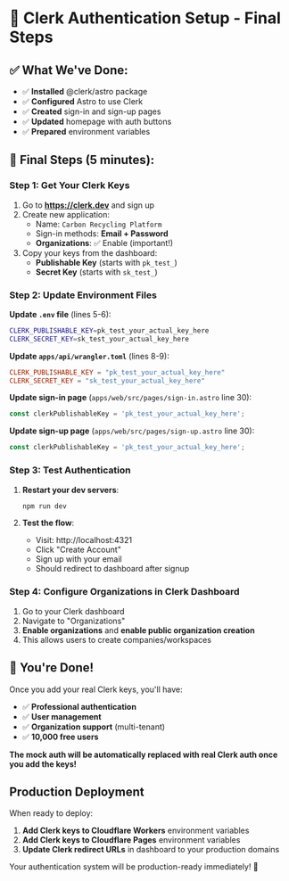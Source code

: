 # 🔐 Clerk Authentication Setup - Final Steps

## ✅ What We've Done:
- ✅ **Installed** @clerk/astro package
- ✅ **Configured** Astro to use Clerk
- ✅ **Created** sign-in and sign-up pages
- ✅ **Updated** homepage with auth buttons
- ✅ **Prepared** environment variables

## 🚀 Final Steps (5 minutes):

### Step 1: Get Your Clerk Keys
1. Go to **https://clerk.dev** and sign up
2. Create new application:
   - Name: `Carbon Recycling Platform`
   - Sign-in methods: **Email + Password**
   - **Organizations**: ✅ Enable (important!)
3. Copy your keys from the dashboard:
   - **Publishable Key** (starts with `pk_test_`)
   - **Secret Key** (starts with `sk_test_`)

### Step 2: Update Environment Files

**Update `.env` file** (lines 5-6):
```bash
CLERK_PUBLISHABLE_KEY=pk_test_your_actual_key_here
CLERK_SECRET_KEY=sk_test_your_actual_key_here
```

**Update `apps/api/wrangler.toml`** (lines 8-9):
```toml
CLERK_PUBLISHABLE_KEY = "pk_test_your_actual_key_here"
CLERK_SECRET_KEY = "sk_test_your_actual_key_here"
```

**Update sign-in page** (`apps/web/src/pages/sign-in.astro` line 30):
```javascript
const clerkPublishableKey = 'pk_test_your_actual_key_here';
```

**Update sign-up page** (`apps/web/src/pages/sign-up.astro` line 30):
```javascript
const clerkPublishableKey = 'pk_test_your_actual_key_here';
```

### Step 3: Test Authentication

1. **Restart your dev servers**:
   ```bash
   npm run dev
   ```

2. **Test the flow**:
   - Visit: http://localhost:4321
   - Click "Create Account"
   - Sign up with your email
   - Should redirect to dashboard after signup

### Step 4: Configure Organizations in Clerk Dashboard

1. Go to your Clerk dashboard
2. Navigate to "Organizations" 
3. **Enable organizations** and **enable public organization creation**
4. This allows users to create companies/workspaces

## 🎉 You're Done!

Once you add your real Clerk keys, you'll have:
- ✅ **Professional authentication**
- ✅ **User management** 
- ✅ **Organization support** (multi-tenant)
- ✅ **10,000 free users**

**The mock auth will be automatically replaced with real Clerk auth once you add the keys!**

## Production Deployment

When ready to deploy:
1. **Add Clerk keys to Cloudflare Workers** environment variables
2. **Add Clerk keys to Cloudflare Pages** environment variables  
3. **Update Clerk redirect URLs** in dashboard to your production domains

Your authentication system will be production-ready immediately! 🚀